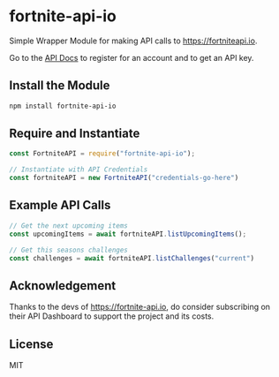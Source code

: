 # fortnite-api-io
Simple Wrapper Module for making API calls to https://fortniteapi.io.

Go to the [API Docs](https://fortniteapi.io/) to register for an account and to get an API key.

## Install the Module
```bash
npm install fortnite-api-io
```

## Require and Instantiate
```js
const FortniteAPI = require("fortnite-api-io");

// Instantiate with API Credentials
const fortniteAPI = new FortniteAPI("credentials-go-here")
```

## Example API Calls
```js
// Get the next upcoming items
const upcomingItems = await fortniteAPI.listUpcomingItems();

// Get this seasons challenges
const challenges = await fortniteAPI.listChallenges("current")
```

## Acknowledgement
Thanks to the devs of https://fortnite-api.io, do consider subscribing on their API Dashboard to support the project and its costs.

## License 
MIT